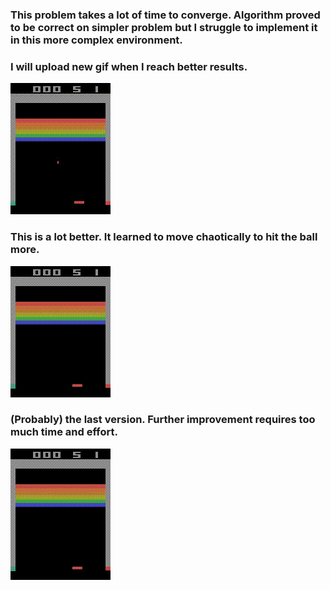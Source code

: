 ### This problem takes a lot of time to converge. Algorithm proved to be correct on simpler problem but I struggle to implement it in this more complex environment.

### I will upload new gif when I reach better results.
![gif1](after_training%20(84).gif)

### This is a lot better. It learned to move chaotically to hit the ball more.
![gif2](after_training%20-%202024-06-08T014919.530.gif)

### (Probably) the last version. Further improvement requires too much time and effort.
![gif3](after_training%20-%202024-06-08T145709.705.gif)
